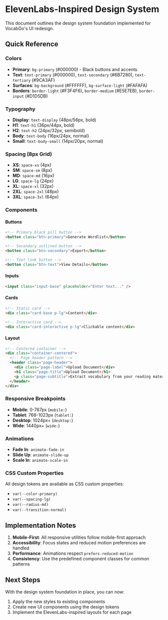 # ElevenLabs-Inspired Design System

This document outlines the design system foundation implemented for VocabGo's UI redesign.

## Quick Reference

### Colors
- **Primary**: `bg-primary` (#000000) - Black buttons and accents
- **Text**: `text-primary` (#000000), `text-secondary` (#6B7280), `text-tertiary` (#9CA3AF)
- **Surfaces**: `bg-background` (#FFFFFF), `bg-surface-light` (#FAFAFA)
- **Borders**: `border-light` (#F3F4F6), `border-medium` (#E5E7EB), `border-input` (#D1D5DB)

### Typography
- **Display**: `text-display` (48px/56px, bold)
- **H1**: `text-h1` (36px/44px, bold)
- **H2**: `text-h2` (24px/32px, semibold)
- **Body**: `text-body` (16px/24px, normal)
- **Small**: `text-body-small` (14px/20px, normal)

### Spacing (8px Grid)
- **XS**: `space-xs` (4px)
- **SM**: `space-sm` (8px)
- **MD**: `space-md` (16px)
- **LG**: `space-lg` (24px)
- **XL**: `space-xl` (32px)
- **2XL**: `space-2xl` (48px)
- **3XL**: `space-3xl` (64px)

### Components

#### Buttons
```html
<!-- Primary black pill button -->
<button class="btn-primary">Generate Wordlist</button>

<!-- Secondary outlined button -->
<button class="btn-secondary">Export</button>

<!-- Text link button -->
<button class="btn-text">View Details</button>
```

#### Inputs
```html
<input class="input-base" placeholder="Enter text..." />
```

#### Cards
```html
<!-- Static card -->
<div class="card-base p-lg">Content</div>

<!-- Interactive card -->
<div class="card-interactive p-lg">Clickable content</div>
```

#### Layout
```html
<!-- Centered container -->
<div class="container-centered">
  <!-- Page header pattern -->
  <header class="page-header">
    <div class="page-label">Upload Document</div>
    <h1 class="page-title">Upload Document</h1>
    <p class="page-subtitle">Extract vocabulary from your reading materials</p>
  </header>
</div>
```

### Responsive Breakpoints
- **Mobile**: 0-767px (`mobile:`)
- **Tablet**: 768-1023px (`tablet:`)
- **Desktop**: 1024px+ (`desktop:`)
- **Wide**: 1440px+ (`wide:`)

### Animations
- **Fade In**: `animate-fade-in`
- **Slide Up**: `animate-slide-up`
- **Scale In**: `animate-scale-in`

### CSS Custom Properties
All design tokens are available as CSS custom properties:
- `var(--color-primary)`
- `var(--spacing-lg)`
- `var(--radius-md)`
- `var(--transition-normal)`

## Implementation Notes

1. **Mobile-First**: All responsive utilities follow mobile-first approach
2. **Accessibility**: Focus states and reduced motion preferences are handled
3. **Performance**: Animations respect `prefers-reduced-motion`
4. **Consistency**: Use the predefined component classes for common patterns

## Next Steps

With the design system foundation in place, you can now:
1. Apply the new styles to existing components
2. Create new UI components using the design tokens
3. Implement the ElevenLabs-inspired layouts for each page